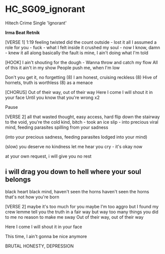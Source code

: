 # HC_SG09_ignorant
Hitech Crime Single 'Ignorant'

**Irma Beat Retnik**

[VERSE 1] 1:19
feeling twisted did the count outside - lost it all
I assumed a role for you - fuck - what I felt inside 
it crushed my soul - now I know, damn - knew it all along 
basically the fault is mine, I ain't doing what I'm told

[HOOK]
I ain't shouting for the dough - 
Wanna throw and catch my flow
All of this it ain't in my show
People push me, when I'm low 

Don't you get it, no forgetting (8)
I am honest, cruising reckless (8)
Hive of hornets, truth is worthless (8)
as a menace

[CHORUS]
Out of their way, out of their way
Here I come I will shout it in your face
Until you know that you're wrong x2

Pause

[VERSE 2]
all that wasted thought, easy access, hard flip
down the stairway to the void, you're the cold kind, bitch - took an ice slip - into precious viral mind, feeding parasites spilling from your sadness

(into your precious sadness, feeding parasites lodged into your mind)

(slow)
you deserve no kindness
let me hear you cry - it's okay now 

at your own request, i will give you no rest 

i will drag you down to hell where your soul belongs
-
black heart black mind, haven't seen the horns
haven't seen the horns
that's not how you're born

[VERSE 2]
maybe it's too much for you 
maybe I'm too aggro but I found my crew
lemme tell you the truth in a fair way 
but way too many things you did to me
no reason to make me sway
Out of their way, out of their way

Here I come I will shout it in your face

This time, I ain't gonna be nice 
anymore


BRUTAL HONESTY, DEPRESSION
